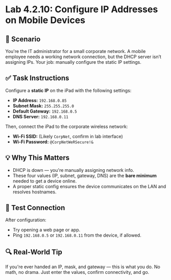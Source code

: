 # Lab 4.2.10: Configure IP Addresses on Mobile Devices

## 🧱 Scenario
You're the IT administrator for a small corporate network. A mobile employee needs a working network connection, but the DHCP server isn’t assigning IPs. Your job: manually configure the static IP settings.

## ✅ Task Instructions
Configure a **static IP** on the iPad with the following settings:

- **IP Address:** `192.168.0.85`
- **Subnet Mask:** `255.255.255.0`
- **Default Gateway:** `192.168.0.5`
- **DNS Server:** `192.168.0.11`

Then, connect the iPad to the corporate wireless network:

- **Wi-Fi SSID:** (Likely `CorpNet`, confirm in lab interface)
- **Wi-Fi Password:** `@CorpNetWeRSecure!&`

## 💡 Why This Matters
- DHCP is down — you're manually assigning network info.
- These four values (IP, subnet, gateway, DNS) are the **bare minimum** needed to get a device online.
- A proper static config ensures the device communicates on the LAN and resolves hostnames.

## 🧪 Test Connection
After configuration:
- Try opening a web page or app.
- Ping `192.168.0.5` or `192.168.0.11` from the device, if allowed.

## 🔍 Real-World Tip
If you're ever handed an IP, mask, and gateway — this is what you do. No math, no drama. Just enter the values, confirm connectivity, and go.

